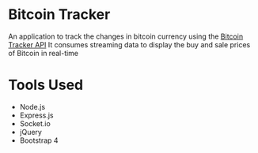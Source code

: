 # Bitcoin Tracker

An application to track the changes in bitcoin currency using the [Bitcoin Tracker API](www.btcc.com)
It consumes streaming data to display the buy and sale prices of Bitcoin in real-time

# Tools Used
- Node.js
- Express.js
- Socket.io
- jQuery
- Bootstrap 4
